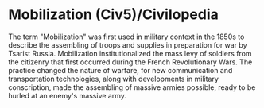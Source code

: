 # Mobilization (Civ5)/Civilopedia

The term "Mobilization" was first used in military context in the 1850s to describe the assembling of troops and supplies in preparation for war by Tsarist Russia. Mobilization institutionalized the mass levy of soldiers from the citizenry that first occurred during the French Revolutionary Wars. The practice changed the nature of warfare, for new communication and transportation technologies, along with developments in military conscription, made the assembling of massive armies possible, ready to be hurled at an enemy's massive army.